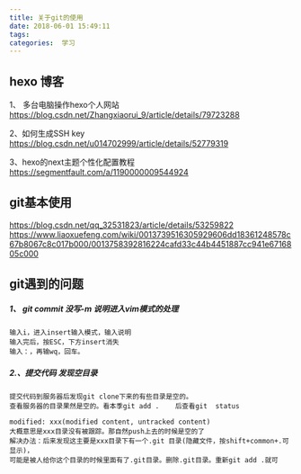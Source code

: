 ```yaml
---
title: 关于git的使用
date: 2018-06-01 15:49:11
tags:
categories:  学习
---
```


##  hexo 博客

1、 多台电脑操作hexo个人网站<br>
https://blog.csdn.net/Zhangxiaorui_9/article/details/79723288

2、如何生成SSH key<br>
https://blog.csdn.net/u014702999/article/details/52779319

3、hexo的next主题个性化配置教程<br>
https://segmentfault.com/a/1190000009544924

## git基本使用
https://blog.csdn.net/qq_32531823/article/details/53259822<br>
https://www.liaoxuefeng.com/wiki/0013739516305929606dd18361248578c67b8067c8c017b000/0013758392816224cafd33c44b4451887cc941e6716805c000

## git遇到的问题
##### 1、 git commit 没写-m  说明进入vim模式的处理
```
输入i，进入insert输入模式，输入说明
输入完后，按ESC，下方insert消失
输入：，再输wq，回车。
```

##### 2.、提交代码 发现空目录
```
提交代码到服务器后发现git clone下来的有些目录是空的。
查看服务器的目录果然是空的。看本季git add .    后查看git  status 

modified: xxx(modified content, untracked content)
大概意思是xxx目录没有被跟踪。那自然push上去的时候是空的了
解决办法：后来发现这主要是xxx目录下有一个.git 目录(隐藏文件，按shift+common+.可显示)，
可能是被人给你这个目录的时候里面有了.git目录。删除.git目录。重新git add .就可
```
